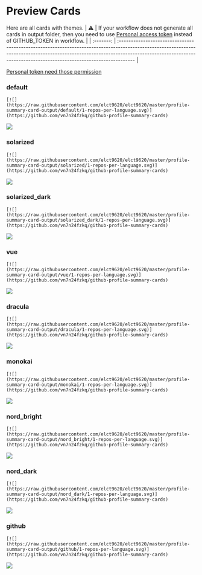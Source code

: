 
# Preview Cards

Here are all cards with themes.
| :warning: | If your workflow does not generate all cards in output folder, then you need to use [Personal access token](https://docs.github.com/en/actions/configuring-and-managing-workflows/creating-and-storing-encrypted-secrets) instead of GITHUB_TOKEN in workflow. |
| :-------: | :------------------------------------------------------------------------------------------------------------------------------------------------------------------------------------------------------------------------------------------------ |

[Personal token need those permission](https://github.com/vn7n24fzkq/github-profile-summary-cards/wiki/Personal-access-token-permissions)


### default


```
[![](https://raw.githubusercontent.com/elct9620/elct9620/master/profile-summary-card-output/default/1-repos-per-language.svg)](https://github.com/vn7n24fzkq/github-profile-summary-cards)
```
![](https://raw.githubusercontent.com/elct9620/elct9620/master/profile-summary-card-output/default/1-repos-per-language.svg)


### solarized


```
[![](https://raw.githubusercontent.com/elct9620/elct9620/master/profile-summary-card-output/solarized/1-repos-per-language.svg)](https://github.com/vn7n24fzkq/github-profile-summary-cards)
```
![](https://raw.githubusercontent.com/elct9620/elct9620/master/profile-summary-card-output/solarized/1-repos-per-language.svg)


### solarized_dark


```
[![](https://raw.githubusercontent.com/elct9620/elct9620/master/profile-summary-card-output/solarized_dark/1-repos-per-language.svg)](https://github.com/vn7n24fzkq/github-profile-summary-cards)
```
![](https://raw.githubusercontent.com/elct9620/elct9620/master/profile-summary-card-output/solarized_dark/1-repos-per-language.svg)


### vue


```
[![](https://raw.githubusercontent.com/elct9620/elct9620/master/profile-summary-card-output/vue/1-repos-per-language.svg)](https://github.com/vn7n24fzkq/github-profile-summary-cards)
```
![](https://raw.githubusercontent.com/elct9620/elct9620/master/profile-summary-card-output/vue/1-repos-per-language.svg)


### dracula


```
[![](https://raw.githubusercontent.com/elct9620/elct9620/master/profile-summary-card-output/dracula/1-repos-per-language.svg)](https://github.com/vn7n24fzkq/github-profile-summary-cards)
```
![](https://raw.githubusercontent.com/elct9620/elct9620/master/profile-summary-card-output/dracula/1-repos-per-language.svg)


### monokai


```
[![](https://raw.githubusercontent.com/elct9620/elct9620/master/profile-summary-card-output/monokai/1-repos-per-language.svg)](https://github.com/vn7n24fzkq/github-profile-summary-cards)
```
![](https://raw.githubusercontent.com/elct9620/elct9620/master/profile-summary-card-output/monokai/1-repos-per-language.svg)


### nord_bright


```
[![](https://raw.githubusercontent.com/elct9620/elct9620/master/profile-summary-card-output/nord_bright/1-repos-per-language.svg)](https://github.com/vn7n24fzkq/github-profile-summary-cards)
```
![](https://raw.githubusercontent.com/elct9620/elct9620/master/profile-summary-card-output/nord_bright/1-repos-per-language.svg)


### nord_dark


```
[![](https://raw.githubusercontent.com/elct9620/elct9620/master/profile-summary-card-output/nord_dark/1-repos-per-language.svg)](https://github.com/vn7n24fzkq/github-profile-summary-cards)
```
![](https://raw.githubusercontent.com/elct9620/elct9620/master/profile-summary-card-output/nord_dark/1-repos-per-language.svg)


### github


```
[![](https://raw.githubusercontent.com/elct9620/elct9620/master/profile-summary-card-output/github/1-repos-per-language.svg)](https://github.com/vn7n24fzkq/github-profile-summary-cards)
```
![](https://raw.githubusercontent.com/elct9620/elct9620/master/profile-summary-card-output/github/1-repos-per-language.svg)

